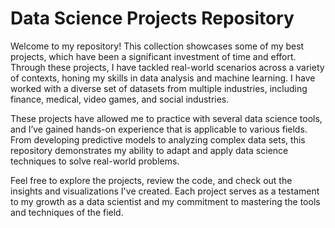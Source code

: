 # Data Science Projects Repository

Welcome to my repository! This collection showcases some of my best projects, which have been a significant investment of time and effort. Through these projects, I have tackled real-world scenarios across a variety of contexts, honing my skills in data analysis and machine learning. I have worked with a diverse set of datasets from multiple industries, including finance, medical, video games, and social industries.

These projects have allowed me to practice with several data science tools, and I’ve gained hands-on experience that is applicable to various fields. From developing predictive models to analyzing complex data sets, this repository demonstrates my ability to adapt and apply data science techniques to solve real-world problems.

Feel free to explore the projects, review the code, and check out the insights and visualizations I've created. Each project serves as a testament to my growth as a data scientist and my commitment to mastering the tools and techniques of the field.

